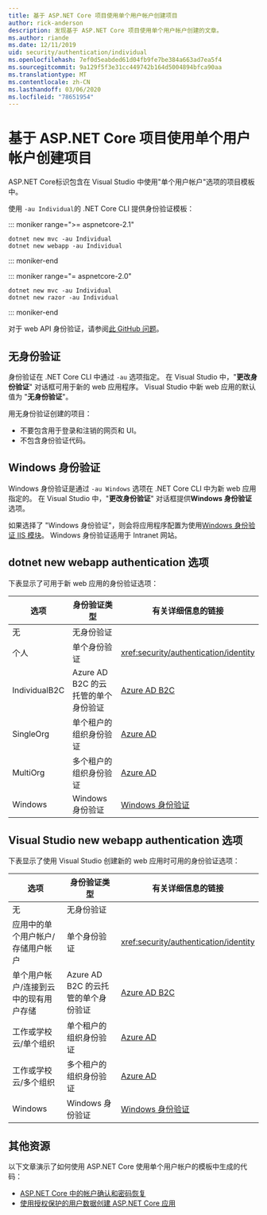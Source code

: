 ```yaml
---
title: 基于 ASP.NET Core 项目使用单个用户帐户创建项目
author: rick-anderson
description: 发现基于 ASP.NET Core 项目使用单个用户帐户创建的文章。
ms.author: riande
ms.date: 12/11/2019
uid: security/authentication/individual
ms.openlocfilehash: 7ef0d5eabded61d04fb9fe7be384a663ad7ea5f4
ms.sourcegitcommit: 9a129f5f3e31cc449742b164d5004894bfca90aa
ms.translationtype: MT
ms.contentlocale: zh-CN
ms.lasthandoff: 03/06/2020
ms.locfileid: "78651954"
---
```

# <a name="articles-based-on-aspnet-core-projects-created-with-individual-user-accounts"></a>基于 ASP.NET Core 项目使用单个用户帐户创建项目

ASP.NET Core标识包含在 Visual Studio 中使用"单个用户帐户"选项的项目模板中。

使用 `-au Individual`的 .NET Core CLI 提供身份验证模板：

::: moniker range=">= aspnetcore-2.1"

```dotnetcli
dotnet new mvc -au Individual
dotnet new webapp -au Individual
```

::: moniker-end

::: moniker range="= aspnetcore-2.0"

```dotnetcli
dotnet new mvc -au Individual
dotnet new razor -au Individual
```

::: moniker-end

对于 web API 身份验证，请参阅[此 GitHub 问题](https://github.com/dotnet/AspNetCore/issues/5833)。

<a name="no"></a>

## <a name="no-authentication"></a>无身份验证

身份验证在 .NET Core CLI 中通过 `-au` 选项指定。 在 Visual Studio 中，"**更改身份验证**" 对话框可用于新的 web 应用程序。 Visual Studio 中新 web 应用的默认值为 "**无身份验证**"。

用无身份验证创建的项目：

* 不要包含用于登录和注销的网页和 UI。
* 不包含身份验证代码。

<a name="win"></a>

## <a name="windows-authentication"></a>Windows 身份验证

Windows 身份验证是通过 `-au Windows` 选项在 .NET Core CLI 中为新 web 应用指定的。 在 Visual Studio 中，"**更改身份验证**" 对话框提供**Windows 身份验证**选项。

如果选择了 "Windows 身份验证"，则会将应用程序配置为使用[Windows 身份验证 IIS 模块](xref:host-and-deploy/iis/modules)。 Windows 身份验证适用于 Intranet 网站。

## <a name="dotnet-new-webapp-authentication-options"></a>dotnet new webapp authentication 选项

下表显示了可用于新 web 应用的身份验证选项：

| 选项 | 身份验证类型 | 有关详细信息的链接 |
 | ----------------- | ------------ | ---------- |
| 无            |  无身份验证 | | 
| 个人      |  单个身份验证 | <xref:security/authentication/identity>
| IndividualB2C   |  Azure AD B2C 的云托管的单个身份验证 | [Azure AD B2C](/azure/active-directory-b2c/) |
| SingleOrg       |  单个租户的组织身份验证 | [Azure AD](/azure/active-directory/develop/quickstart-v2-aspnet-core-webapp) |
| MultiOrg        |  多个租户的组织身份验证 | [Azure AD](/azure/active-directory/develop/quickstart-v2-aspnet-core-webapp) |
| Windows         |  Windows 身份验证 | [Windows 身份验证](xref:security/authentication/windowsauth)

## <a name="visual-studio-new-webapp-authentication-options"></a>Visual Studio new webapp authentication 选项

下表显示了使用 Visual Studio 创建新的 web 应用时可用的身份验证选项：

| 选项 | 身份验证类型 | 有关详细信息的链接 |
 | ----------------- | ------------ | ---------- |
| 无            |  无身份验证 | | 
| 应用中的单个用户帐户/存储用户帐户 |  单个身份验证 | <xref:security/authentication/identity> |
| 单个用户帐户/连接到云中的现有用户存储 |  Azure AD B2C 的云托管的单个身份验证 | [Azure AD B2C](/azure/active-directory-b2c/) |
| 工作或学校云/单个组织  |  单个租户的组织身份验证 | [Azure AD](/azure/active-directory/develop/quickstart-v2-aspnet-core-webapp) |
| 工作或学校云/多个组织 |  多个租户的组织身份验证 | [Azure AD](/azure/active-directory/develop/quickstart-v2-aspnet-core-webapp) |
| Windows         |  Windows 身份验证 | [Windows 身份验证](xref:security/authentication/windowsauth)

## <a name="additional-resources"></a>其他资源

以下文章演示了如何使用 ASP.NET Core 使用单个用户帐户的模板中生成的代码：

* [ASP.NET Core 中的帐户确认和密码恢复](xref:security/authentication/accconfirm)
* [使用授权保护的用户数据创建 ASP.NET Core 应用](xref:security/authorization/secure-data)
